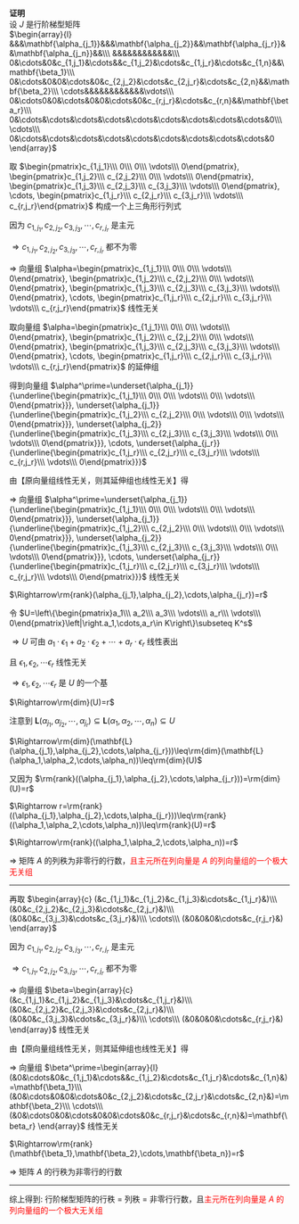 **证明**  
设 $J$ 是行阶梯型矩阵  
 $\begin{array}{l}  
&&&\mathbf{\alpha_{j_1}}&&&\mathbf{\alpha_{j_2}}&&\mathbf{\alpha_{j_r}}&&\mathbf{\alpha_{j_n}}&&\\\   
&&&&&&&&&&&&\\\   
0&\cdots&0&c_{1,j_1}&\cdots&&c_{1,j_2}&\cdots&c_{1,j_r}&\cdots&c_{1,n}&&\mathbf{\beta_1}\\\   
0&\cdots&0&0&\cdots&0&c_{2,j_2}&\cdots&c_{2,j_r}&\cdots&c_{2,n}&&\mathbf{\beta_2}\\\   
\cdots&&&&&&&&&&&&\vdots\\\   
0&\cdots0&0&\cdots&0&0&\cdots&0&c_{r,j_r}&\cdots&c_{r,n}&&\mathbf{\beta_r}\\\  
0&\cdots&\cdots&\cdots&\cdots&\cdots&\cdots&\cdots&\cdots&\cdots&0\\\   
\cdots\\\  
0&\cdots&\cdots&\cdots&\cdots&\cdots&\cdots&\cdots&\cdots&\cdots&0  
\end{array}$   
  
取 $\begin{pmatrix}c_{1,j_1}\\\ 0\\\ 0\\\ \vdots\\\ 0\end{pmatrix},  
\begin{pmatrix}c_{1,j_2}\\\ c_{2,j_2}\\\ 0\\\ \vdots\\\ 0\end{pmatrix},  
\begin{pmatrix}c_{1,j_3}\\\ c_{2,j_3}\\\ c_{3,j_3}\\\ \vdots\\\ 0\end{pmatrix},  
\cdots,  
\begin{pmatrix}c_{1,j_r}\\\ c_{2,j_r}\\\ c_{3,j_r}\\\ \vdots\\\ c_{r,j_r}\end{pmatrix}$ 构成一个上三角形行列式  
  
因为 $c_{1,j_1},c_{2,j_2},c_{3,j_3},\cdots,c_{r,j_r}$ 是主元  
  
 $\Rightarrow c_{1,j_1},c_{2,j_2},c_{3,j_3},\cdots,c_{r,j_r}$ 都不为零  
  
 $\Rightarrow$ 向量组 $\alpha=\begin{pmatrix}c_{1,j_1}\\\ 0\\\ 0\\\ \vdots\\\ 0\end{pmatrix},  
\begin{pmatrix}c_{1,j_2}\\\ c_{2,j_2}\\\ 0\\\ \vdots\\\ 0\end{pmatrix},  
\begin{pmatrix}c_{1,j_3}\\\ c_{2,j_3}\\\ c_{3,j_3}\\\ \vdots\\\ 0\end{pmatrix},  
\cdots,  
\begin{pmatrix}c_{1,j_r}\\\ c_{2,j_r}\\\ c_{3,j_r}\\\ \vdots\\\ c_{r,j_r}\end{pmatrix}$ 线性无关  
  
取向量组 $\alpha=\begin{pmatrix}c_{1,j_1}\\\ 0\\\ 0\\\ \vdots\\\ 0\end{pmatrix},  
\begin{pmatrix}c_{1,j_2}\\\ c_{2,j_2}\\\ 0\\\ \vdots\\\ 0\end{pmatrix},  
\begin{pmatrix}c_{1,j_3}\\\ c_{2,j_3}\\\ c_{3,j_3}\\\ \vdots\\\ 0\end{pmatrix},  
\cdots,  
\begin{pmatrix}c_{1,j_r}\\\ c_{2,j_r}\\\ c_{3,j_r}\\\ \vdots\\\ c_{r,j_r}\end{pmatrix}$ 的延伸组  
  
得到向量组 $\alpha^\prime=\underset{\alpha_{j_1}}{\underline{\begin{pmatrix}c_{1,j_1}\\\ 0\\\ 0\\\ \vdots\\\ 0\\\ \vdots\\\ 0\end{pmatrix}}},  
\underset{\alpha_{j_1}}{\underline{\begin{pmatrix}c_{1,j_2}\\\ c_{2,j_2}\\\ 0\\\ \vdots\\\ 0\\\ \vdots\\\ 0\end{pmatrix}}},  
\underset{\alpha_{j_2}}{\underline{\begin{pmatrix}c_{1,j_3}\\\ c_{2,j_3}\\\ c_{3,j_3}\\\ \vdots\\\ 0\\\ \vdots\\\ 0\end{pmatrix}}},  
\cdots,  
\underset{\alpha_{j_r}}{\underline{\begin{pmatrix}c_{1,j_r}\\\ c_{2,j_r}\\\ c_{3,j_r}\\\ \vdots\\\ c_{r,j_r}\\\ \vdots\\\ 0\end{pmatrix}}}$   
  
由【原向量组线性无关，则其延伸组也线性无关】得  
  
 $\Rightarrow$ 向量组 $\alpha^\prime=\underset{\alpha_{j_1}}{\underline{\begin{pmatrix}c_{1,j_1}\\\ 0\\\ 0\\\ \vdots\\\ 0\\\ \vdots\\\ 0\end{pmatrix}}},  
\underset{\alpha_{j_1}}{\underline{\begin{pmatrix}c_{1,j_2}\\\ c_{2,j_2}\\\ 0\\\ \vdots\\\ 0\\\ \vdots\\\ 0\end{pmatrix}}},  
\underset{\alpha_{j_2}}{\underline{\begin{pmatrix}c_{1,j_3}\\\ c_{2,j_3}\\\ c_{3,j_3}\\\ \vdots\\\ 0\\\ \vdots\\\ 0\end{pmatrix}}},  
\cdots,  
\underset{\alpha_{j_r}}{\underline{\begin{pmatrix}c_{1,j_r}\\\ c_{2,j_r}\\\ c_{3,j_r}\\\ \vdots\\\ c_{r,j_r}\\\ \vdots\\\ 0\end{pmatrix}}}$ 线性无关  
  
 $\Rightarrow\rm{rank}(\alpha_{j_1},\alpha_{j_2},\cdots,\alpha_{j_r})=r$   
  
令 $U=\left\{\begin{pmatrix}a_1\\\ a_2\\\ a_3\\\ \vdots\\\ a_r\\\ \vdots\\\ 0\end{pmatrix}\left|\right.a_1,\cdots,a_r\in K\right\}\subseteq K^s$   
  
 $\Rightarrow U$ 可由 $a_1\cdot\epsilon_1+a_2\cdot\epsilon_2+\cdots+a_r\cdot\epsilon_r$ 线性表出  
  
且 $\epsilon_1,\epsilon_2,\cdots\epsilon_r$ 线性无关  
  
 $\Rightarrow\epsilon_1,\epsilon_2,\cdots\epsilon_r$ 是 $U$ 的一个基  
  
 $\Rightarrow\rm{dim}(U)=r$   
  
注意到 $\mathbf{L}(\alpha_{j_1},\alpha_{j_2},\cdots,\alpha_{j_r})\subseteq\mathbf{L}(\alpha_1,\alpha_2,\cdots,\alpha_n)\subseteq U$   
  
 $\Rightarrow\rm{dim}(\mathbf{L}(\alpha_{j_1},\alpha_{j_2},\cdots,\alpha_{j_r}))\leq\rm{dim}(\mathbf{L}(\alpha_1,\alpha_2,\cdots,\alpha_n))\leq\rm{dim}(U)$   
  
又因为 $\rm{rank}((\alpha_{j_1},\alpha_{j_2},\cdots,\alpha_{j_r}))=\rm{dim}(U)=r$   
  
 $\Rightarrow r=\rm{rank}((\alpha_{j_1},\alpha_{j_2},\cdots,\alpha_{j_r}))\leq\rm{rank}((\alpha_1,\alpha_2,\cdots,\alpha_n))\leq\rm{rank}(U)=r$   
  
 $\Rightarrow\rm{rank}((\alpha_1,\alpha_2,\cdots,\alpha_n))=r$   
  
 $\Rightarrow$ 矩阵 $A$ 的列秩为非零行的行数，<font color=red>且主元所在列向量是 $A$ 的列向量组的一个极大无关组</font>  
  
---  
  
再取 $\begin{array}{c}  
(&c_{1,j_1}&c_{1,j_2}&c_{1,j_3}&\cdots&c_{1,j_r}&)\\\  
(&0&c_{2,j_2}&c_{2,j_3}&\cdots&c_{2,j_r}&)\\\  
(&0&0&c_{3,j_3}&\cdots&c_{3,j_r}&)\\\  
\cdots\\\  
(&0&0&0&\cdots&c_{r,j_r}&)  
\end{array}$   
  
因为 $c_{1,j_1},c_{2,j_2},c_{3,j_3},\cdots,c_{r,j_r}$ 是主元  
  
 $\Rightarrow c_{1,j_1},c_{2,j_2},c_{3,j_3},\cdots,c_{r,j_r}$ 都不为零  
  
 $\Rightarrow$ 向量组 $\beta=\begin{array}{c}  
(&c_{1,j_1}&c_{1,j_2}&c_{1,j_3}&\cdots&c_{1,j_r}&)\\\  
(&0&c_{2,j_2}&c_{2,j_3}&\cdots&c_{2,j_r}&)\\\  
(&0&0&c_{3,j_3}&\cdots&c_{3,j_r}&)\\\  
\cdots\\\  
(&0&0&0&\cdots&c_{r,j_r}&)  
\end{array}$ 线性无关  
  
由【原向量组线性无关，则其延伸组也线性无关】得  
  
 $\Rightarrow$ 向量组 $\beta^\prime=\begin{array}{l}  
(&0&\cdots&0&c_{1,j_1}&\cdots&&c_{1,j_2}&\cdots&c_{1,j_r}&\cdots&c_{1,n}&)=\mathbf{\beta_1}\\\  
(&0&\cdots&0&0&\cdots&0&c_{2,j_2}&\cdots&c_{2,j_r}&\cdots&c_{2,n}&)=\mathbf{\beta_2}\\\  
\cdots\\\  
(&0&\cdots0&0&\cdots&0&0&\cdots&0&c_{r,j_r}&\cdots&c_{r,n}&)=\mathbf{\beta_r}  
\end{array}$ 线性无关  
  
 $\Rightarrow\rm{rank}(\mathbf{\beta_1},\mathbf{\beta_2},\cdots,\mathbf{\beta_n})=r$   
  
 $\Rightarrow$ 矩阵 $A$ 的行秩为非零行的行数  
  
---  
  
综上得到: 行阶梯型矩阵的行秩 $=$ 列秩 $=$ 非零行行数，且<font color=red>主元所在列向量是 $A$ 的列向量组的一个极大无关组</font>  
